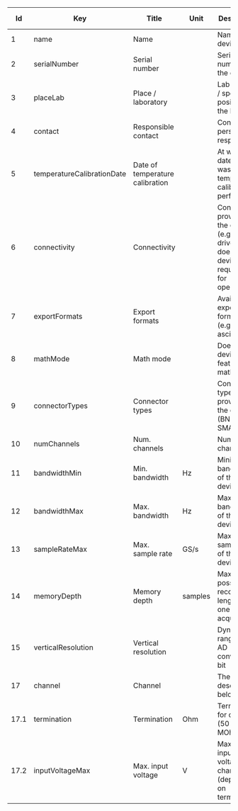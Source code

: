|Id|Key|Title|Unit|Description|Type|Occ|Allowed values|
|-|-|-|-|-|-|-|-|
|1|name|Name||Name of the device|string|1||
|2|serialNumber|Serial number||Serial number of the device|string|1||
|3|placeLab|Place / laboratory||Lab number / specific position in the lab|string|1||
|4|contact|Responsible contact||Contact person / lab responsible|string|1||
|5|temperatureCalibrationDate|Date of temperature calibration||At which date/time was the temperature calibration performed?|string|1||
|6|connectivity|Connectivity||Connections provided by the device (e.g. floppy drive, USB, does the device require a pc for operation?)|string|1||
|7|exportFormats|Export formats||Available export data formats (e.g. binary, ascii, image)|string|1||
|8|mathMode|Math mode||Does the device feature a math mode?|boolean|1||
|9|connectorTypes|Connector types||Connector types provided by the device (BNC / SMA)|string|1||
|10|numChannels|Num. channels||Number of channels|number|1||
|11|bandwidthMin|Min. bandwidth|Hz|Minimum bandwidth of the device|number|1||
|12|bandwidthMax|Max. bandwidth|Hz|Maximum bandwidth of the device|number|1||
|13|sampleRateMax|Max. sample rate|GS/s|Maximum sample rate of the device|number|1||
|14|memoryDepth|Memory depth|samples|Maximum possible record length for one acquisition|number|1||
|15|verticalResolution|Vertical resolution||Dynamic range of the AD converter in bit|number|1||
|17|channel|Channel||The channel described below||1-n||
|17.1|termination|Termination|Ohm|Termination for channel (50 Ohm / 1 MOhm)|number|1||
|17.2|inputVoltageMax|Max. input voltage|V|Maximum input voltage for channel (depends on termination)|number|1||

